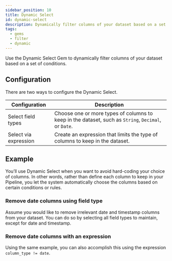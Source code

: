 ```yaml
---
sidebar_position: 10
title: Dynamic Select
id: dynamic-select
description: Dynamically filter columns of your dataset based on a set of conditions.
tags:
  - gems
  - filter
  - dynamic
---
```


Use the Dynamic Select Gem to dynamically filter columns of your dataset based on a set of conditions.

## Configuration

There are two ways to configure the Dynamic Select.

| Configuration         | Description                                                                                               |
|-----------------------|-----------------------------------------------------------------------------------------------------------|
| Select field types    | Choose one or more types of columns to keep in the dataset, such as `String`, `Decimal`, or `Date`.       |
| Select via expression | Create an expression that limits the type of columns to keep in the dataset.                              |

## Example

You’ll use Dynamic Select when you want to avoid hard-coding your choice of columns. In other words, rather than define each column to keep in your Pipeline, you let the system automatically choose the columns based on certain conditions or rules.

### Remove date columns using field type

Assume you would like to remove irrelevant date and timestamp columns from your dataset. You can do so by selecting all field types to maintain, except for date and timestamp.

<!-- ![Keep all columns except Date and Timestamp column using the visual interface](./img/remove-date-timestamp.png) -->

### Remove date columns with an expression

Using the same example, you can also accomplish this using the expression `column_type != date`.

<!-- ![Keep all columns except Date and Timestamp columns using an expression](./img/remove-date-timestamp.png) -->
